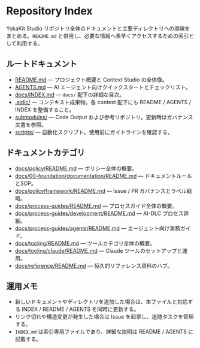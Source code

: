 # Repository Index

YokaKit Studio リポジトリ全体のドキュメントと主要ディレクトリへの導線をまとめる。`README.md` と併用し、必要な情報へ素早くアクセスするための索引として利用する。

## ルートドキュメント
- [README.md](README.md) — プロジェクト概要と Context Studio の全体像。
- [AGENTS.md](AGENTS.md) — AI エージェント向けクイックスタートとチェックリスト。
- [docs/INDEX.md](docs/INDEX.md) — `docs/` 配下の詳細な目次。
- [.aidlc/](.aidlc/) — コンテキスト成果物。各 context 配下にも README / AGENTS / INDEX を整備すること。
- [submodules/](submodules/) — Code Output および参考リポジトリ。更新時はガバナンス文書を参照。
- [scripts/](scripts/) — 自動化スクリプト。使用前にガイドラインを確認する。

## ドキュメントカテゴリ
- [docs/policy/README.md](docs/policy/README.md) — ポリシー全体の概要。
- [docs/00-foundation/documentation/README.md](docs/00-foundation/documentation/README.md) — ドキュメントルールとSOP。
- [docs/policy/framework/README.md](docs/policy/framework/README.md) — Issue / PR ガバナンスとラベル戦略。
- [docs/process-guides/README.md](docs/process-guides/README.md) — プロセスガイド全体の概要。
- [docs/process-guides/development/README.md](docs/process-guides/development/README.md) — AI-DLC プロセス詳細。
- [docs/process-guides/agents/README.md](docs/process-guides/agents/README.md) — エージェント向け実務ガイド。
- [docs/tooling/README.md](docs/tooling/README.md) — ツールカテゴリ全体の概要。
- [docs/tooling/claude/README.md](docs/tooling/claude/README.md) — Claude ツールのセットアップと運用。
- [docs/reference/README.md](docs/reference/README.md) — 恒久的リファレンス資料のハブ。

## 運用メモ
- 新しいドキュメントやディレクトリを追加した場合は、本ファイルと対応する INDEX / README / AGENTS を同時に更新する。
- リンク切れや構造変更が発生した場合は Issue を起票し、追随タスクを管理する。
- `INDEX.md` は索引専用ファイルであり、詳細な説明は README / AGENTS に記載する。
